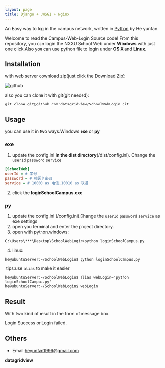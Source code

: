 ```yaml
---
layout: page
title: Django + uWSGI + Nginx
---
```


An Easy way to log in the campus network, written in [Python](https://www.python.org/)  by He yunfan.

Welcome to read the Campus-Web-Login Source code! From this repository, you can login the NXXU School Web under **Windows** with just one click.Also you can use python file to login under **OS X** and **Linux**.

## Installation

with web server download zip(just click the Download Zip):

![github](/download.png)

also you can clone it with git(git needed):

```git
git clone git@github.com:datagridview/SchoolWebLogin.git
```

## Usage

you can use it in two ways.Windows **exe** or **py**

### exe

1. update the config.ini **in the dist directory**(/dist/config.ini). Change the `userId`  `password`  `service`


```ini
[SchoolWeb]
userId = # 学号
password = # 校园卡密码
service = # 10000 as 电信,10010 as 联通
```

2. click the **loginSchoolCampus.exe**
### py

1. update the config.ini (/config.ini).Change the `userId`  `password`  `service`  as exe settings
2. open you terminal and enter the project directory.
3. open with python.windows:

```
C:\Users\***\Desktop\SchoolWebLogin>python loginSchoolCampus.py
```

4. linux:
```shell
he@ubuntuServer:~/SchoolWebLogin$ python loginSchoolCampus.py
```

​	tips:use `alias` to make it easier

```shell
he@ubuntuServer:~/SchoolWebLogin$ alias webLogin='python loginSchoolCampus.py'
he@ubuntuServer:~/SchoolWebLogin$ webLogin
```

## Result

With two kind of result in the form of message box.

Login Success or Login failed.

## Others

* Email:[heyunfan1996@gmail.com](mailto:heyunfan1996@gmail.com)



**datagridview**